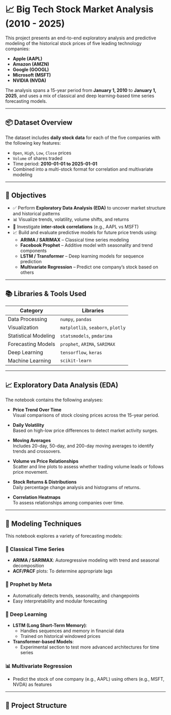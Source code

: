 # 📈 Big Tech Stock Market Analysis (2010 - 2025)

This project presents an end-to-end exploratory analysis and predictive modeling of the historical stock prices of five leading technology companies:

- **Apple (AAPL)**
- **Amazon (AMZN)**
- **Google (GOOGL)**
- **Microsoft (MSFT)**
- **NVIDIA (NVDA)**

The analysis spans a 15-year period from **January 1, 2010** to **January 1, 2025**, and uses a mix of classical and deep learning-based time series forecasting models.

---

## 📦 Dataset Overview

The dataset includes **daily stock data** for each of the five companies with the following key features:

- `Open`, `High`, `Low`, `Close` prices
- `Volume` of shares traded
- Time period: **2010-01-01 to 2025-01-01**
- Combined into a multi-stock format for correlation and multivariate modeling

---

## 🎯 Objectives

- ✅ Perform **Exploratory Data Analysis (EDA)** to uncover market structure and historical patterns
- 📊 Visualize trends, volatility, volume shifts, and returns
- 🔁 Investigate **inter-stock correlations** (e.g., AAPL vs MSFT)
- 📈 Build and evaluate predictive models for future price trends using:
  - **ARIMA / SARIMAX** – Classical time series modeling
  - **Facebook Prophet** – Additive model with seasonality and trend components
  - **LSTM / Transformer** – Deep learning models for sequence prediction
  - **Multivariate Regression** – Predict one company’s stock based on others

---

## 📚 Libraries & Tools Used

| Category              | Libraries                                           |
|-----------------------|-----------------------------------------------------|
| Data Processing       | `numpy`, `pandas`                                   |
| Visualization         | `matplotlib`, `seaborn`, `plotly`                   |
| Statistical Modeling  | `statsmodels`, `pmdarima`                           |
| Forecasting Models    | `prophet`, `ARIMA`, `SARIMAX`                       |
| Deep Learning         | `tensorflow`, `keras`                               |
| Machine Learning      | `scikit-learn`                                      |

---

## 📈 Exploratory Data Analysis (EDA)

The notebook contains the following analyses:

- **Price Trend Over Time**  
  Visual comparisons of stock closing prices across the 15-year period.

- **Daily Volatility**  
  Based on high-low price differences to detect market activity surges.

- **Moving Averages**  
  Includes 20-day, 50-day, and 200-day moving averages to identify trends and crossovers.

- **Volume vs Price Relationships**  
  Scatter and line plots to assess whether trading volume leads or follows price movement.

- **Stock Returns & Distributions**  
  Daily percentage change analysis and histograms of returns.

- **Correlation Heatmaps**  
  To assess relationships among companies over time.

---

## 🤖 Modeling Techniques

This notebook explores a variety of forecasting models:

### 🔢 Classical Time Series
- **ARIMA / SARIMAX**: Autoregressive modeling with trend and seasonal decomposition
- **ACF/PACF** plots: To determine appropriate lags

### 📅 Prophet by Meta
- Automatically detects trends, seasonality, and changepoints
- Easy interpretability and modular forecasting

### 🧠 Deep Learning
- **LSTM (Long Short-Term Memory)**:
  - Handles sequences and memory in financial data
  - Trained on historical windowed prices
- **Transformer-based Models**:
  - Experimental section to test more advanced architectures for time series

### 📊 Multivariate Regression
- Predict the stock of one company (e.g., AAPL) using others (e.g., MSFT, NVDA) as features

---

## 📂 Project Structure

